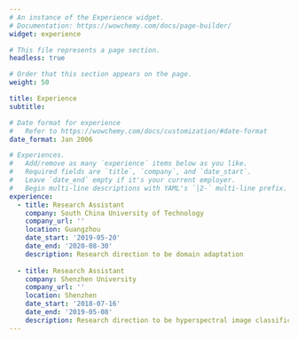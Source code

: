 ```yaml
---
# An instance of the Experience widget.
# Documentation: https://wowchemy.com/docs/page-builder/
widget: experience

# This file represents a page section.
headless: true

# Order that this section appears on the page.
weight: 50

title: Experience
subtitle:

# Date format for experience
#   Refer to https://wowchemy.com/docs/customization/#date-format
date_format: Jan 2006

# Experiences.
#   Add/remove as many `experience` items below as you like.
#   Required fields are `title`, `company`, and `date_start`.
#   Leave `date_end` empty if it's your current employer.
#   Begin multi-line descriptions with YAML's `|2-` multi-line prefix.
experience:
  - title: Research Assistant
    company: South China University of Technology
    company_url: ''
    location: Guangzhou
    date_start: '2019-05-20'
    date_end: '2020-08-30'
    description: Research direction to be domain adaptation
    
  - title: Research Assistant
    company: Shenzhen University
    company_url: ''
    location: Shenzhen
    date_start: '2018-07-16'
    date_end: '2019-05-08'
    description: Research direction to be hyperspectral image classification
---
```

